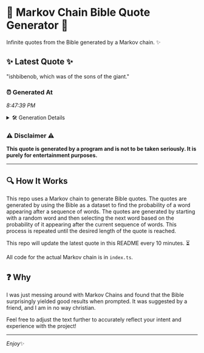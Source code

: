 # 📖 Markov Chain Bible Quote Generator 📖

Infinite quotes from the Bible generated by a Markov chain. ✨

## ✨ Latest Quote ✨
"ishbibenob, which was of the sons of the giant."

### ⏰ Generated At
*8:47:39 PM*

<details>
    <summary>🛠️ Generation Details</summary>
    <p>
        <strong>🌱 Seed:</strong> ishbibenob,<br>
        <strong>🔄 Iterations:</strong> 8<br>
        <strong>📜 Context History:</strong><br>[ ishbibenob, ]: which<br>[ ishbibenob,, which ]: was<br>[ ishbibenob,, which, was ]: of<br>[ ishbibenob,, which, was, of ]: the<br>[ ishbibenob,, which, was, of, the ]: sons<br>[ ishbibenob,, which, was, of, the, sons ]: of<br>[ which, was, of, the, sons, of ]: the<br>[ was, of, the, sons, of, the ]: giant.<br>
    </p>
</details>

### ⚠️ Disclaimer ⚠️
**This quote is generated by a program and is not to be taken seriously. It is purely for entertainment purposes.**

---

## 🔍 How It Works

This repo uses a Markov chain to generate Bible quotes. The quotes are generated by using the Bible as a dataset to find the probability of a word appearing after a sequence of words. The quotes are generated by starting with a random word and then selecting the next word based on the probability of it appearing after the current sequence of words. This process is repeated until the desired length of the quote is reached.

This repo will update the latest quote in this README every 10 minutes. ⏳

All code for the actual Markov chain is in `index.ts`.

## ❓ Why

I was just messing around with Markov Chains and found that the Bible surprisingly yielded good results when prompted. 
It was suggested by a friend, and I am in no way christian.

Feel free to adjust the text further to accurately reflect your intent and experience with the project!

---

*Enjoy*✨

